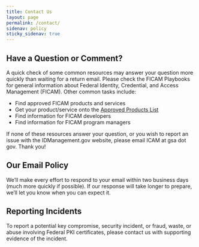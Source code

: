 ```yaml
---
title: Contact Us
layout: page
permalink: /contact/
sidenav: policy
sticky_sidenav: true
---
```


## Have a Question or Comment?
A quick check of some common resources may answer your question more quickly than waiting for a return email. Please check the FICAM Playbooks for general information about Federal Identity, Credential, and Access Management (FICAM). Other common tasks include:

- Find approved FICAM products and services
- Get your product/service onto the [Approved Products List](../buy#products)
- Find information for FICAM developers
- Find information for FICAM program managers

If none of these resources answer your question, or you wish to report an issue with the IDManagement.gov website, please email ICAM at gsa dot gov. Thank you!

## Our Email Policy
We’ll make every effort to respond to your email within two business days (much more quickly if possible). If our response will take longer to prepare, we’ll let you know when you can expect it.

## Reporting Incidents
To report a potential key compromise, security incident, or fraud, waste, or abuse involving Federal PKI certificates, please contact us with supporting evidence of the incident.
